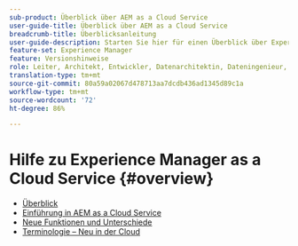 ```yaml
---
sub-product: Überblick über AEM as a Cloud Service
user-guide-title: Überblick über AEM as a Cloud Service
breadcrumb-title: Überblicksanleitung
user-guide-description: Starten Sie hier für einen Überblick über Experience Manager as a Cloud Service, einschließlich Einführung, Terminologie usw.
feature-set: Experience Manager
feature: Versionshinweise
role: Leiter, Architekt, Entwickler, Datenarchitektin, Dateningenieur, Administrator, Geschäftspraktiker
translation-type: tm+mt
source-git-commit: 80a59a02067d478713aa7dcdb436ad1345d89c1a
workflow-type: tm+mt
source-wordcount: '72'
ht-degree: 86%

---
```



# Hilfe zu Experience Manager as a Cloud Service {#overview}

+ [Überblick](/help/overview/home.md)
+ [Einführung in AEM as a Cloud Service](introduction.md)
+ [Neue Funktionen und Unterschiede](what-is-new-and-different.md)
+ [Terminologie – Neu in der Cloud](terminology.md)
